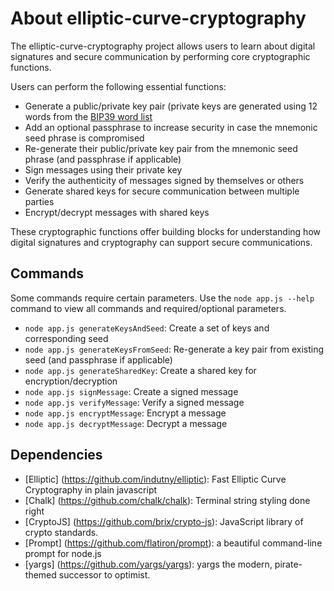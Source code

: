 # About elliptic-curve-cryptography

The elliptic-curve-cryptography project allows users to learn about digital signatures and secure communication by performing core cryptographic functions.

Users can perform the following essential functions:
- Generate a public/private key pair (private keys are generated using 12 words from the [BIP39 word list](https://github.com/bitcoin/bips/blob/master/bip-0039/english.txt)
- Add an optional passphrase to increase security in case the mnemonic seed phrase is compromised
- Re-generate their public/private key pair from the mnemonic seed phrase (and passphrase if applicable)
- Sign messages using their private key
- Verify the authenticity of messages signed by themselves or others
- Generate shared keys for secure communication between multiple parties
- Encrypt/decrypt messages with shared keys

These cryptographic functions offer building blocks for understanding how digital signatures and cryptography can support secure communications.

## Commands
Some commands require certain parameters. Use the `node app.js --help` command to view all commands and required/optional parameters.

- `node app.js generateKeysAndSeed`: Create a set of keys and corresponding seed
- `node app.js generateKeysFromSeed`: Re-generate a key pair from existing seed (and passphrase if applicable)
- `node app.js generateSharedKey`: Create a shared key for encryption/decryption
- `node app.js signMessage`: Create a signed message
- `node app.js verifyMessage`: Verify a signed message
- `node app.js encryptMessage`: Encrypt a message
- `node app.js decryptMessage`: Decrypt a message

## Dependencies

- [Elliptic] (https://github.com/indutny/elliptic): Fast Elliptic Curve Cryptography in plain javascript
- [Chalk] (https://github.com/chalk/chalk): Terminal string styling done right
- [CryptoJS] (https://github.com/brix/crypto-js): JavaScript library of crypto standards.
- [Prompt] (https://github.com/flatiron/prompt): a beautiful command-line prompt for node.js
- [yargs] (https://github.com/yargs/yargs): yargs the modern, pirate-themed successor to optimist.
